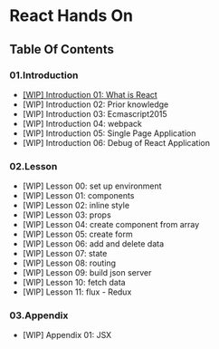 # React Hands On

## Table Of Contents
### 01.Introduction
- [[WIP] Introduction 01: What is React](01.introduction/introduction01_what_is_react.md)
- [WIP] Introduction 02: Prior knowledge
- [WIP] Introduction 03: Ecmascript2015
- [WIP] Introduction 04: webpack
- [WIP] Introduction 05: Single Page Application
- [WIP] Introduction 06: Debug of React Application

### 02.Lesson
- [WIP] Lesson 00: set up environment
- [WIP] Lesson 01: components
- [WIP] Lesson 02: inline style
- [WIP] Lesson 03: props
- [WIP] Lesson 04: create component from array
- [WIP] Lesson 05: create form
- [WIP] Lesson 06: add and delete data
- [WIP] Lesson 07: state
- [WIP] Lesson 08: routing
- [WIP] Lesson 09: build json server
- [WIP] Lesson 10: fetch data
- [WIP] Lesson 11: flux - Redux

### 03.Appendix
- [WIP] Appendix 01: JSX

